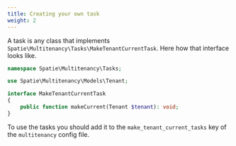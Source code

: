 ```yaml
---
title: Creating your own task
weight: 2
---
```


A task is any class that implements `Spatie\Multitenancy\Tasks\MakeTenantCurrentTask`. Here how that interface looks like.

```php
namespace Spatie\Multitenancy\Tasks;

use Spatie\Multitenancy\Models\Tenant;

interface MakeTenantCurrentTask
{
    public function makeCurrent(Tenant $tenant): void;
}
```

To use the tasks you should add it to the `make_tenant_current_tasks` key of the `multitenancy` config file.


